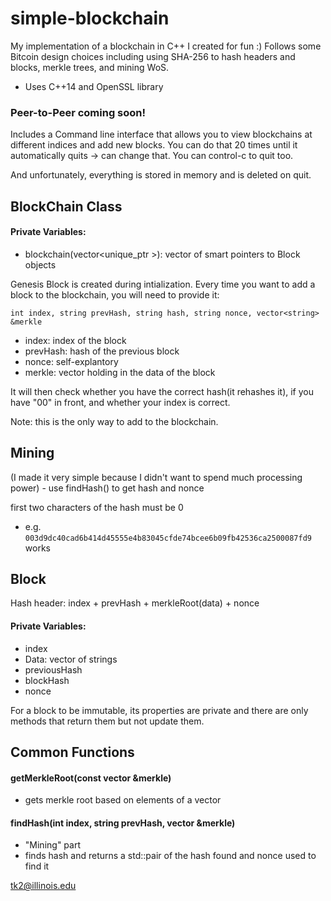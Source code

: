 # simple-blockchain
My implementation of a blockchain in C++ I created for fun :)
Follows some Bitcoin design choices including using SHA-256 to hash headers and blocks, merkle trees, and mining WoS. 
- Uses C++14 and OpenSSL library

### Peer-to-Peer coming soon!

Includes a Command line interface that allows you to view blockchains at different indices and add new blocks. You 
can do that 20 times until it automatically quits -> can change that. You can control-c to quit too. 

And unfortunately, everything is stored in memory and is deleted on quit.

## BlockChain Class
#### Private Variables: 
- blockchain(vector<unique_ptr<Block> >): vector of smart pointers to Block objects

Genesis Block is created during intialization.
Every time you want to add a block to the blockchain, you will need to provide it: 

`int index, string prevHash, string hash, string nonce, vector<string> &merkle`
- index: index of the block
- prevHash: hash of the previous block
- nonce: self-explantory
- merkle: vector holding in the data of the block

It will then check whether you have the correct hash(it rehashes it), if you have "00" in front, and whether your index is correct.

Note: this is the only way to add to the blockchain.


## Mining
(I made it very simple because I didn't want to spend much processing power) - use findHash() to get hash and nonce

first two characters of the hash must be 0
- e.g. `003d9dc40cad6b414d45555e4b83045cfde74bcee6b09fb42536ca2500087fd9` works 


## Block 
Hash header: index + prevHash + merkleRoot(data) + nonce

#### Private Variables:
- index
- Data: vector of strings
- previousHash
- blockHash
- nonce

For a block to be immutable, its properties are private and there are only methods that return them but not update them. 

## Common Functions
#### getMerkleRoot(const vector<string> &merkle)
  - gets merkle root based on elements of a vector
#### findHash(int index, string prevHash, vector<string> &merkle)
  - "Mining" part 
  - finds hash and returns a std::pair of the hash found and nonce used to find it 




tk2@illinois.edu
